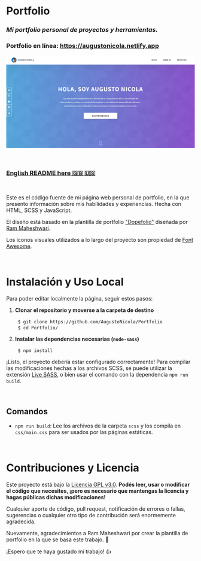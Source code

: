 # **Portfolio**

### *Mi portfolio personal de proyectos y herramientas.*

### **Portfolio en línea: https://augustonicola.netlify.app**

![Screenshot](assets/screenshot.png)

<br>

### [English README here :uk: :us:](README-EN.md)

<br>

Este es el código fuente de mi página web personal de portfolio, en la que presento información sobre mis habilidades y experiencias. Hecha con HTML, SCSS y JavaScript.

El diseño está basado en la plantilla de portfolio ["Dopefolio"](https://github.com/rammcodes/Dopefolio) diseñada por [Ram Maheshwari](https://github.com/rammcodes).

Los íconos visuales utilizados a lo largo del proyecto son propiedad de [Font Awesome](https://fontawesome.com/).

<br>

# Instalación y Uso Local
Para poder editar localmente la página, seguir estos pasos:

1. **Clonar el repositorio y moverse a la carpeta de destino**
	
		$ git clone https://github.com/AugustoNicola/Portfolio
		$ cd Portfolio/
	
2. **Instalar las dependencias necesarias (`node-sass`)**
		
		$ npm install

¡Listo, el proyecto debería estar configurado correctamente! Para compilar las modificaciones hechas a los archivos SCSS, se puede utilizar la extensión [Live SASS](https://marketplace.visualstudio.com/items?itemName=ritwickdey.live-sass), o bien usar el comando con la dependencia `npm run build`.

<br>

## Comandos

* `npm run build`: Lee los archivos de la carpeta `scss` y los compila en `css/main.css` para ser usados por las páginas estáticas.

<br>

# Contribuciones y Licencia
Este proyecto está bajo la [Licencia GPL v3.0](https://choosealicense.com/licenses/gpl-3.0/). **Podés leer, usar o modificar el código que necesites, ¡pero es necesario que mantengas la licencia y hagas públicas dichas modificaciones!**

Cualquier aporte de código, pull request, notificación de errores o fallas, sugerencias o cualquier otro tipo de contribución será enormemente agradecida.

Nuevamente, agradecimientos a Ram Maheshwari por crear la plantilla de portfolio en la que se basa este trabajo. :raised_hands:

¡Espero que te haya gustado mi trabajo! :+1: